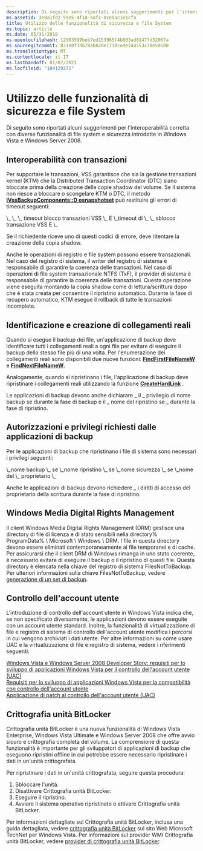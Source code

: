 ```yaml
---
description: Di seguito sono riportati alcuni suggerimenti per l'interoperabilità corretta con diverse funzionalità di file system e sicurezza introdotte in Windows Vista e Windows Server 2008.
ms.assetid: 3e8a1fd2-59e5-4f18-aafc-0ce5ac1e1cfa
title: Utilizzo delle funzionalità di sicurezza e file System
ms.topic: article
ms.date: 05/31/2018
ms.openlocfilehash: 12903599beb7ed153965f4b803ad8147fd32067a
ms.sourcegitcommit: 831e8f3db78ab820e1710cede244553c70e50500
ms.translationtype: MT
ms.contentlocale: it-IT
ms.lasthandoff: 01/07/2021
ms.locfileid: "104129271"
---
```

# <a name="working-with-file-system-and-security-features"></a>Utilizzo delle funzionalità di sicurezza e file System

Di seguito sono riportati alcuni suggerimenti per l'interoperabilità corretta con diverse funzionalità di file system e sicurezza introdotte in Windows Vista e Windows Server 2008.

## <a name="interoperability-with-transactions"></a>Interoperabilità con transazioni

Per supportare le transazioni, VSS garantisce che sia la gestione transazioni kernel (KTM) che la Distributed Transaction Coordinator (DTC) siano bloccate prima della creazione delle copie shadow del volume. Se il sistema non riesce a bloccare o scongelare KTM o DTC, il metodo [**IVssBackupComponents::D osnapshotset**](/windows/desktop/api/VsBackup/nf-vsbackup-ivssbackupcomponents-dosnapshotset) può restituire gli errori di timeout seguenti:

<dl> \_ \_ \_ timeout blocco transazioni VSS \_ E  
\_timeout di \_ \_ sblocco transazione VSS E \_  
</dl>

Se il richiedente riceve uno di questi codici di errore, deve ritentare la creazione della copia shadow.

Anche le operazioni di registro e file system possono essere transazionali. Nel caso del registro di sistema, il writer del registro di sistema è responsabile di garantire la coerenza delle transazioni. Nel caso di operazioni di file system transazionale NTFS (TxF), il provider di sistema è responsabile di garantire la coerenza delle transazioni. Questa operazione viene eseguita montando la copia shadow come di lettura/scrittura dopo che è stata creata per consentire il ripristino automatico. Durante la fase di recupero automatico, KTM esegue il rollback di tutte le transazioni incomplete.

## <a name="identifying-and-creating-hard-links"></a>Identificazione e creazione di collegamenti reali

Quando si esegue il backup dei file, un'applicazione di backup deve identificare tutti i collegamenti reali a ogni file per evitare di eseguire il backup dello stesso file più di una volta. Per l'enumerazione dei collegamenti reali sono disponibili due nuove funzioni: [**FindFirstFileNameW**](/windows/win32/api/fileapi/nf-fileapi-findfirstfilenamew) e [**FindNextFileNameW**](/windows/win32/api/fileapi/nf-fileapi-findnextfilenamew).

Analogamente, quando si ripristinano i file, l'applicazione di backup deve ripristinare i collegamenti reali utilizzando la funzione [**CreateHardLink**](/windows/win32/api/winbase/nf-winbase-createhardlinka) .

Le applicazioni di backup devono anche dichiarare \_ il \_ privilegio di nome backup se durante la fase di backup e il \_ nome del ripristino se \_ durante la fase di ripristino.

## <a name="permissions-and-privileges-required-by-backup-applications"></a>Autorizzazioni e privilegi richiesti dalle applicazioni di backup

Per le applicazioni di backup che ripristinano i file di sistema sono necessari i privilegi seguenti:

<dl> \_nome backup \_ se  
\_nome ripristino \_ se  
\_nome sicurezza \_ se  
\_nome del \_ proprietario \_  
</dl>

Anche le applicazioni di backup devono richiedere \_ i diritti di accesso del proprietario della scrittura durante la fase di ripristino.

## <a name="windows-media-digital-rights-management"></a>Windows Media Digital Rights Management

Il client Windows Media Digital Rights Management (DRM) gestisce una directory di file di licenza e di stato sensibili nella directory% ProgramData% \\ Microsoft \\ Windows \\ DRM. I file in questa directory devono essere eliminati contemporaneamente ai file temporanei e di cache. Per assicurarsi che il client DRM di Windows rimanga in uno stato coerente, è necessario evitare di eseguire il backup o il ripristino di questi file. Questa directory è elencata nella chiave del registro di sistema FilesNotToBackup. Per ulteriori informazioni sulla chiave FilesNotToBackup, vedere [generazione di un set di backup](generating-a-backup-set.md).

## <a name="user-account-control"></a>Controllo dell'account utente

L'introduzione di controllo dell'account utente in Windows Vista indica che, se non specificato diversamente, le applicazioni devono essere eseguite con un account utente standard. Inoltre, la funzionalità di virtualizzazione di file e registro di sistema di controllo dell'account utente modifica i percorsi in cui vengono archiviati i dati utente. Per altre informazioni su come usare UAC e la virtualizzazione di file e registro di sistema, vedere i riferimenti seguenti:

<dl>

[Windows Vista e Windows Server 2008 Developer Story: requisiti per lo sviluppo di applicazioni Windows Vista per il controllo dell'account utente (UAC)](/previous-versions/aa905330(v=msdn.10))  
[Requisiti per lo sviluppo di applicazioni Windows Vista per la compatibilità con controllo dell'account utente](/previous-versions/dotnet/articles/bb530410(v=msdn.10))  
[Applicazione di patch al controllo dell'account utente (UAC)](../msi/user-account-control--uac--patching.md)  
</dl>

## <a name="bitlocker-drive-encryption"></a>Crittografia unità BitLocker

Crittografia unità BitLocker è una nuova funzionalità di Windows Vista Enterprise, Windows Vista Ultimate e Windows Server 2008 che offre avvio sicuro e crittografia completa del volume. La comprensione di questa funzionalità è importante per gli sviluppatori di applicazioni di backup che eseguono ripristini offline in cui potrebbe essere necessario ripristinare i dati in un'unità crittografata.

Per ripristinare i dati in un'unità crittografata, seguire questa procedura:

1.  Sbloccare l'unità.
2.  Disattivare Crittografia unità BitLocker.
3.  Eseguire il ripristino.
4.  Avviare il sistema operativo ripristinato e attivare Crittografia unità BitLocker.

Per informazioni dettagliate sui Crittografia unità BitLocker, inclusa una guida dettagliata, vedere [crittografia unità BitLocker](https://www.microsoft.com/technet/windowsvista/security/bitlockr.mspx) sul sito Web Microsoft TechNet per Windows Vista. Per informazioni sul provider WMI Crittografia unità BitLocker, vedere [provider di crittografia unità BitLocker](../secprov/bitlocker-drive-encryption-provider.md).

 

 
